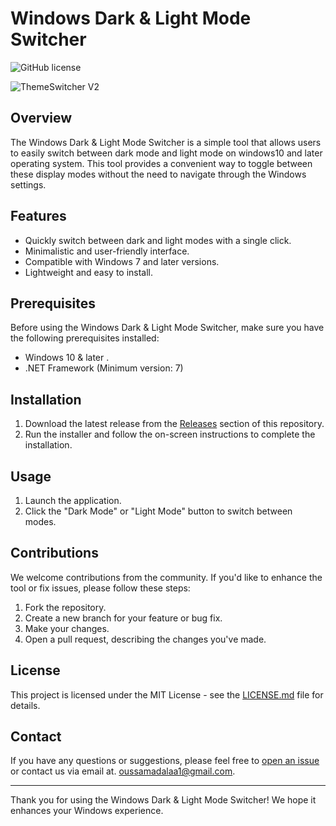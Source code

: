# Windows Dark & Light Mode Switcher

![GitHub license](https://img.shields.io/badge/license-MIT-blue.svg)

![ThemeSwitcher V2](https://lh3.googleusercontent.com/drive-viewer/AK7aPaAyvczFMUYBUy3J7KFuUIHerJyQkctcbq5lKDvn8pV0fmqHVu-cpwrxnSwKDNbeUhQ2UuphvlywZbwthSto-7yIFX3r=w1920-h912)



## Overview

The Windows Dark & Light Mode Switcher is a simple tool that allows users to easily switch between dark mode and light mode on windows10 and later operating system. This tool provides a convenient way to toggle between these display modes without the need to navigate through the Windows settings.

## Features

- Quickly switch between dark and light modes with a single click.
- Minimalistic and user-friendly interface.
- Compatible with Windows 7 and later versions.
- Lightweight and easy to install.

## Prerequisites

Before using the Windows Dark & Light Mode Switcher, make sure you have the following prerequisites installed:

- Windows 10 & later .
- .NET Framework (Minimum version: 7)

## Installation

1. Download the latest release from the [Releases](https://github.com/ZeroCode-Dark/ThemeSwitcherTool) section of this repository.
2. Run the installer and follow the on-screen instructions to complete the installation.

## Usage

1. Launch the application.
2. Click the "Dark Mode" or "Light Mode" button to switch between modes.

## Contributions

We welcome contributions from the community. If you'd like to enhance the tool or fix issues, please follow these steps:

1. Fork the repository.
2. Create a new branch for your feature or bug fix.
3. Make your changes.
4. Open a pull request, describing the changes you've made.

## License

This project is licensed under the MIT License - see the [LICENSE.md](LICENSE.md) file for details.

## Contact

If you have any questions or suggestions, please feel free to [open an issue](https://github.com/ZeroCode-Dark//ThemeSwitcherTool/issues) or contact us via email at. oussamadalaa1@gmail.com.

---

Thank you for using the Windows Dark & Light Mode Switcher! We hope it enhances your Windows experience.

